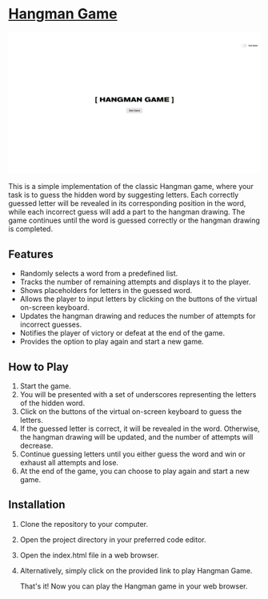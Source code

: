# [Hangman Game](https://mshabunin97.github.io/hangman-game/)

![Hangman](public/images/hangman.png)

This is a simple implementation of the classic Hangman game, where your task is to guess the hidden word by suggesting letters. Each correctly guessed letter will be revealed in its corresponding position in the word, while each incorrect guess will add a part to the hangman drawing. The game continues until the word is guessed correctly or the hangman drawing is completed.

## Features

* Randomly selects a word from a predefined list.
* Tracks the number of remaining attempts and displays it to the player.
* Shows placeholders for letters in the guessed word.
* Allows the player to input letters by clicking on the buttons of the virtual on-screen keyboard.
* Updates the hangman drawing and reduces the number of attempts for incorrect guesses.
* Notifies the player of victory or defeat at the end of the game.
* Provides the option to play again and start a new game.

## How to Play

1. Start the game.
2. You will be presented with a set of underscores representing the letters of the hidden word.
3. Click on the buttons of the virtual on-screen keyboard to guess the letters.
4. If the guessed letter is correct, it will be revealed in the word. Otherwise, the hangman drawing will be updated, and the number of attempts will decrease.
5. Continue guessing letters until you either guess the word and win or exhaust all attempts and lose.
6. At the end of the game, you can choose to play again and start a new game.

## Installation
1. Clone the repository to your computer.
2. Open the project directory in your preferred code editor.
3. Open the index.html file in a web browser.
4. Alternatively, simply click on the provided link to play Hangman Game.

    That's it! Now you can play the Hangman game in your web browser.
